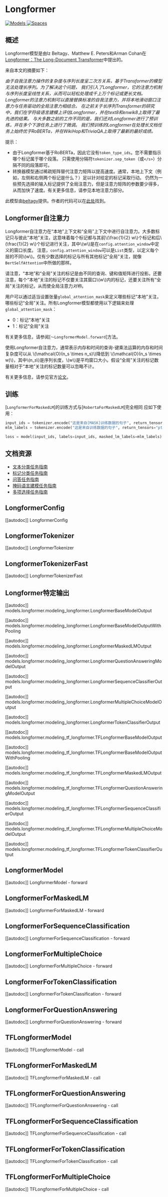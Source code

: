 <!--版权所有2020 HuggingFace团队。保留所有权利。

根据Apache许可证第2.0版（“许可证”），除非符合许可证的规定，
否则不得使用此文件。您可以在以下网址获取许可证的副本：

http://www.apache.org/licenses/LICENSE-2.0

除非适用法律要求或书面同意，根据本许可证分发的软件按原样提供，
没有任何明示或暗示的保证或条件。请参阅许可证了解许可证下的特定语言和限制。

⚠️请注意，此文件是Markdown格式的，但包含有关我们文档构建器的特定语法（类似于MDX），
这可能在您的Markdown查看器中无法正确呈现。-->

# Longformer

<div class="flex flex-wrap space-x-1">
<a href="https://huggingface.co/models?filter=longformer">
<img alt="Models" src="https://img.shields.io/badge/All_model_pages-longformer-blueviolet">
</a>
<a href="https://huggingface.co/spaces/docs-demos/longformer-base-4096-finetuned-squadv1">
<img alt="Spaces" src="https://img.shields.io/badge/%F0%9F%A4%97%20Hugging%20Face-Spaces-blue">
</a>
</div>

## 概述

Longformer模型是由Iz Beltagy、Matthew E. Peters和Arman Cohan在[Longformer：The Long-Document Transformer](https://arxiv.org/pdf/2004.05150.pdf)中提出的。

来自本文的摘要如下：

*由于自我注意力操作的复杂度与序列长度呈二次方关系，基于Transformer的模型无法处理长序列。为了解决这个问题，
我们引入了Longformer，它的注意力机制与序列长度呈线性关系，从而可以轻松处理成千上万个标记或更长文档。
Longformer的注意力机制可以直接替换标准的自我注意力，并将本地滑动窗口注意力与任务驱动的全局注意力相结合。
在之前关于长序列Transformer的研究中，我们在字符级语言建模上评估Longformer，并在text8和enwik8上取得了最先进的结果。
与大多数之前的工作不同的是，我们还对Longformer进行了预训练，并在多个下游任务上进行了微调。
我们预训练的Longformer在处理长文档任务上始终优于RoBERTa，并在WikiHop和TriviaQA上取得了最新的最好成绩。*

提示：

- 由于Longformer基于RoBERTa，因此它没有`token_type_ids`。您不需要指示哪个标记属于哪个段落。
  只需使用分隔符`tokenizer.sep_token`（或`</s>`）分隔不同的段落即可。
- 转换器模型通过稀疏矩阵替代注意力矩阵以提高速度。通常，本地上下文（例如，左侧和右侧两个标记是什么？）足以针对给定的标记采取行动。
  仍然为一些预先选择的输入标记提供了全局注意力，但是注意力矩阵的参数要少得多，从而加快了速度。有关更多信息，请参见本地注意力部分。

此模型由[beltagy](https://huggingface.co/beltagy)提供。作者的代码可以在[此处](https://github.com/allenai/longformer)找到。

## Longformer自注意力

Longformer自注意力在“本地”上下文和“全局”上下文中进行自注意力。大多数标记只与彼此“本地”关注，这意味着每个标记都与其前\\(\frac{1}{2} w\\)个标记和后\\(\frac{1}{2} w\\)个标记进行关注，其中\\(w\\)是在`config.attention_window`中定义的窗口长度。
注意，`config.attention_window`可以是`List`类型，以定义每个层的不同\\(w\\)。仅有少数选择的标记与所有其他标记“全局”关注，就像`BertSelfAttention`中所做的那样。

请注意，“本地”和“全局”关注的标记是由不同的查询、键和值矩阵进行投影。还要注意，每个“本地”关注的标记不仅要关注其窗口\\(w\\)内的标记，还要关注所有“全局”关注的标记，从而使全局注意力*对称*。

用户可以通过适当设置张量`global_attention_mask`来定义哪些标记“本地”关注，哪些标记“全局”关注。所有Longformer模型都使用以下逻辑来处理`global_attention_mask`：

- 0：标记“本地”关注
- 1：标记“全局”关注

有关更多信息，请参阅[`～LongformerModel.forward`]方法。

使用Longformer自注意力，通常表示内存和时间的查询-键乘法运算的内存和时间复杂度可以从 \\(\mathcal{O}(n_s \times n_s)\\)降低到 \\(\mathcal{O}(n_s \times w)\\)，其中\\(n_s\\)是序列长度，\\(w\\)是平均窗口大小。假设“全局”关注的标记数量相对于“本地”关注的标记数量可以忽略不计。

有关更多信息，请参见官方[论文](https://arxiv.org/pdf/2004.05150.pdf)。

## 训练

[`LongformerForMaskedLM`]的训练方式与[`RobertaForMaskedLM`]完全相同
应如下使用：

```python
input_ids = tokenizer.encode("这是来自[MASK]训练数据的句子", return_tensors="pt")
mlm_labels = tokenizer.encode("这是来自训练数据的句子", return_tensors="pt")

loss = model(input_ids, labels=input_ids, masked_lm_labels=mlm_labels)[0]
```

## 文档资源

- [文本分类任务指南](../tasks/sequence_classification)
- [标记分类任务指南](../tasks/token_classification)
- [问答任务指南](../tasks/question_answering)
- [掩码语言建模任务指南](../tasks/masked_language_modeling)
- [多项选择任务指南](../tasks/multiple_choice)

## LongformerConfig

[[autodoc]] LongformerConfig

## LongformerTokenizer

[[autodoc]] LongformerTokenizer

## LongformerTokenizerFast

[[autodoc]] LongformerTokenizerFast

## Longformer特定输出

[[autodoc]] models.longformer.modeling_longformer.LongformerBaseModelOutput

[[autodoc]] models.longformer.modeling_longformer.LongformerBaseModelOutputWithPooling

[[autodoc]] models.longformer.modeling_longformer.LongformerMaskedLMOutput

[[autodoc]] models.longformer.modeling_longformer.LongformerQuestionAnsweringModelOutput

[[autodoc]] models.longformer.modeling_longformer.LongformerSequenceClassifierOutput

[[autodoc]] models.longformer.modeling_longformer.LongformerMultipleChoiceModelOutput

[[autodoc]] models.longformer.modeling_longformer.LongformerTokenClassifierOutput

[[autodoc]] models.longformer.modeling_tf_longformer.TFLongformerBaseModelOutput

[[autodoc]] models.longformer.modeling_tf_longformer.TFLongformerBaseModelOutputWithPooling

[[autodoc]] models.longformer.modeling_tf_longformer.TFLongformerMaskedLMOutput

[[autodoc]] models.longformer.modeling_tf_longformer.TFLongformerQuestionAnsweringModelOutput

[[autodoc]] models.longformer.modeling_tf_longformer.TFLongformerSequenceClassifierOutput

[[autodoc]] models.longformer.modeling_tf_longformer.TFLongformerMultipleChoiceModelOutput

[[autodoc]] models.longformer.modeling_tf_longformer.TFLongformerTokenClassifierOutput

## LongformerModel

[[autodoc]] LongformerModel
    - forward

## LongformerForMaskedLM

[[autodoc]] LongformerForMaskedLM
    - forward

## LongformerForSequenceClassification

[[autodoc]] LongformerForSequenceClassification
    - forward

## LongformerForMultipleChoice

[[autodoc]] LongformerForMultipleChoice
    - forward

## LongformerForTokenClassification

[[autodoc]] LongformerForTokenClassification
    - forward

## LongformerForQuestionAnswering

[[autodoc]] LongformerForQuestionAnswering
    - forward

## TFLongformerModel

[[autodoc]] TFLongformerModel
    - call

## TFLongformerForMaskedLM

[[autodoc]] TFLongformerForMaskedLM
    - call

## TFLongformerForQuestionAnswering

[[autodoc]] TFLongformerForQuestionAnswering
    - call

## TFLongformerForSequenceClassification

[[autodoc]] TFLongformerForSequenceClassification
    - call

## TFLongformerForTokenClassification

[[autodoc]] TFLongformerForTokenClassification
    - call

## TFLongformerForMultipleChoice

[[autodoc]] TFLongformerForMultipleChoice
    - call